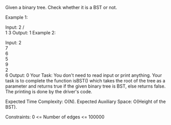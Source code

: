 Given a binary tree. Check whether it is a BST or not.

Example 1:

Input:
    2
 /    \
1      3
Output: 1
Example 2:

Input:
  2
   \
    7
     \
      6
       \
        5
         \
          9
           \
            2
             \
              6
Output: 0
Your Task:
You don't need to read input or print anything. Your task is to complete the function isBST() which takes the root of the tree as a parameter and returns true if the given binary tree is BST, else returns false. The printing is done by the driver's code.

Expected Time Complexity: O(N).
Expected Auxiliary Space: O(Height of the BST).

Constraints:
0 <= Number of edges <= 100000